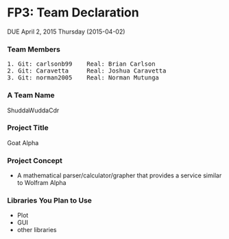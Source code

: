 # FP3: Team Declaration
DUE April 2, 2015 Thursday (2015-04-02)

### Team Members
<pre>
1. Git: carlsonb99    Real: Brian Carlson
2. Git: Caravetta     Real: Joshua Caravetta
3. Git: norman2005    Real: Norman Mutunga
</pre>
### A Team Name
ShuddaWuddaCdr

### Project Title
Goat Alpha

### Project Concept

* A mathematical parser/calculator/grapher that provides a service similar to Wolfram Alpha

### Libraries You Plan to Use 

* Plot
* GUI
* other libraries
